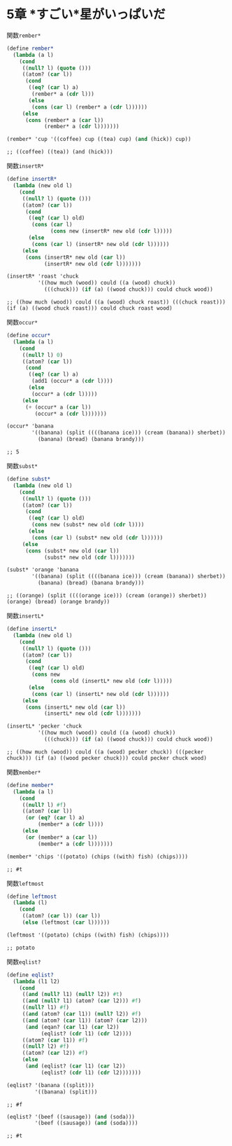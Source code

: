 
# 5章 \*すごい\*星がいっぱいだ

関数`rember*`

``` scm
(define rember*
  (lambda (a l)
    (cond
     ((null? l) (quote ()))
     ((atom? (car l))
      (cond
       ((eq? (car l) a)
        (rember* a (cdr l)))
       (else
        (cons (car l) (rember* a (cdr l))))))
     (else
      (cons (rember* a (car l))
            (rember* a (cdr l)))))))
```

``` scm
(rember* 'cup '((coffee) cup ((tea) cup) (and (hick)) cup))
```

    ;; ((coffee) ((tea)) (and (hick)))

関数`insertR*`

``` scm
(define insertR*
  (lambda (new old l)
    (cond
     ((null? l) (quote ()))
     ((atom? (car l))
      (cond
       ((eq? (car l) old)
        (cons (car l)
              (cons new (insertR* new old (cdr l)))))
       (else
        (cons (car l) (insertR* new old (cdr l))))))
     (else
      (cons (insertR* new old (car l))
            (insertR* new old (cdr l)))))))
```

``` scm
(insertR* 'roast 'chuck
          '((how much (wood)) could ((a (wood) chuck))
            (((chuck))) (if (a) ((wood chuck))) could chuck wood))
```

    ;; ((how much (wood)) could ((a (wood) chuck roast)) (((chuck roast))) (if (a) ((wood chuck roast))) could chuck roast wood)

関数`occur*`

``` scm
(define occur*
  (lambda (a l)
    (cond
     ((null? l) 0)
     ((atom? (car l))
      (cond
       ((eq? (car l) a)
        (add1 (occur* a (cdr l))))
       (else
        (occur* a (cdr l)))))
     (else
      (+ (occur* a (car l))
         (occur* a (cdr l)))))))
```

``` scm
(occur* 'banana
        '((banana) (split ((((banana ice))) (cream (banana)) sherbet))
          (banana) (bread) (banana brandy)))
```

    ;; 5

関数`subst*`

``` scm
(define subst*
  (lambda (new old l)
    (cond
     ((null? l) (quote ()))
     ((atom? (car l))
      (cond
       ((eq? (car l) old)
        (cons new (subst* new old (cdr l))))
       (else
        (cons (car l) (subst* new old (cdr l))))))
     (else
      (cons (subst* new old (car l))
            (subst* new old (cdr l)))))))
```

``` scm
(subst* 'orange 'banana
        '((banana) (split ((((banana ice))) (cream (banana)) sherbet))
          (banana) (bread) (banana brandy)))
```

    ;; ((orange) (split ((((orange ice))) (cream (orange)) sherbet)) (orange) (bread) (orange brandy))

関数`insertL*`

``` scm
(define insertL*
  (lambda (new old l)
    (cond
     ((null? l) (quote ()))
     ((atom? (car l))
      (cond
       ((eq? (car l) old)
        (cons new
              (cons old (insertL* new old (cdr l)))))
       (else
        (cons (car l) (insertL* new old (cdr l))))))
     (else
      (cons (insertL* new old (car l))
            (insertL* new old (cdr l)))))))
```

``` scm
(insertL* 'pecker 'chuck
          '((how much (wood)) could ((a (wood) chuck))
            (((chuck))) (if (a) ((wood chuck))) could chuck wood))
```

    ;; ((how much (wood)) could ((a (wood) pecker chuck)) (((pecker chuck))) (if (a) ((wood pecker chuck))) could pecker chuck wood)

関数`member*`

``` scm
(define member*
  (lambda (a l)
    (cond
     ((null? l) #f)
     ((atom? (car l))
      (or (eq? (car l) a)
          (member* a (cdr l))))
     (else
      (or (member* a (car l))
          (member* a (cdr l)))))))
```

``` scm
(member* 'chips '((potato) (chips ((with) fish) (chips))))
```

    ;; #t

関数`leftmost`

``` scm
(define leftmost
  (lambda (l)
    (cond
     ((atom? (car l)) (car l))
     (else (leftmost (car l))))))
```

``` scm
(leftmost '((potato) (chips ((with) fish) (chips))))
```

    ;; potato

関数`eqlist?`

``` scm
(define eqlist?
  (lambda (l1 l2)
    (cond
     ((and (null? l1) (null? l2)) #t)
     ((and (null? l1) (atom? (car l2))) #f)
     ((null? l1) #f)
     ((and (atom? (car l1)) (null? l2)) #f)
     ((and (atom? (car l1)) (atom? (car l2)))
      (and (eqan? (car l1) (car l2))
           (eqlist? (cdr l1) (cdr l2))))
     ((atom? (car l1)) #f)
     ((null? l2) #f)
     ((atom? (car l2)) #f)
     (else
      (and (eqlist? (car l1) (car l2))
           (eqlist? (cdr l1) (cdr l2)))))))
```

``` scm
(eqlist? '(banana ((split)))
         '((banana) (split)))
```

    ;; #f

``` scm
(eqlist? '(beef ((sausage)) (and (soda)))
         '(beef ((sausage)) (and (soda))))
```

    ;; #t
